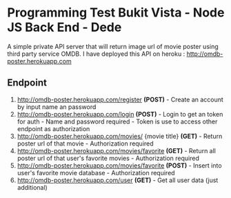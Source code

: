 # Programming Test Bukit Vista - Node JS Back End - Dede

A simple private API server that will return image url of movie poster using third party service OMDB. I have deployed this API on heroku : http://omdb-poster.herokuapp.com

## Endpoint

1. http://omdb-poster.herokuapp.com/register **(POST)**
        - Create an account by input name an password
2. http://omdb-poster.herokuapp.com/login **(POST)**
        - Login to get an token for auth
        - Name and password required
        - Token is use to access other endpoint as authorization
3. http://omdb-poster.herokuapp.com/movies/ {movie title} **(GET)**
        - Return poster url of that movie
        - Authorization required
4. http://omdb-poster.herokuapp.com/movies/favorite **(GET)**
        - Return all poster url of that user's favorite movies
        - Authorization required
5. http://omdb-poster.herokuapp.com/movies/favorite **(POST)**
        - Insert into user's favorite movie database
        - Authorization required
6. http://omdb-poster.herokuapp.com/user **(GET)**
        - Get all user data (just additional)